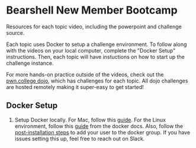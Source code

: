 # Bearshell New Member Bootcamp
Resources for each topic video, including the powerpoint and challenge source.

Each topic uses Docker to setup a challenge environment. To follow along with the videos on your local computer, complete the "Docker Setup" instructions. Then, each topic will have instuctions on how to start up the challenge instance.

For more hands-on practice outside of the videos, check out the [pwn.college dojo](https://pwn.college/dojo/bearshell~83271640/join), which has challenges for each topic. All dojo challenges are hosted remotely making it super-easy to get started!

## Docker Setup
1. Setup Docker locally. For Mac, follow this [guide](https://docs.docker.com/desktop/install/mac-install/). For the Linux environment, follow this [guide](https://docs.docker.com/engine/install/) from the docker docs. Also, follow the [post-installation steps](https://docs.docker.com/engine/install/linux-postinstall/) to add your user to the docker group. If you have issues setting this up, feel free to reach out on Slack.

